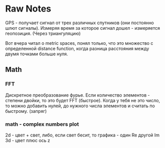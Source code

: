 # Raw Notes
GPS - получает сигнал от трех различных спутников (они постоянно шлют сигналы). Измеряя время за которое сигнал дошел - измеряется геопозиция. (Через триангуляцию)

Вот вчера читал о metric spaces, понял только, что это множество с определенной distance function, когда разница расстояния между двумя точками больше нуля.

## Math
### FFT
Дискретное преобразование фурье. Если количество элементов - степени двойки, то это будет FFT (быстрое).
Когда у тебя не это число, то можно добавить нулей, до нужного числа элементов и считать по быстрому. (запряг)


### math - complex numbers plot
2d - цвет + свет, либо, если свет бесит, то графика - один Re другой Im
3d - цвет плюс ось z
